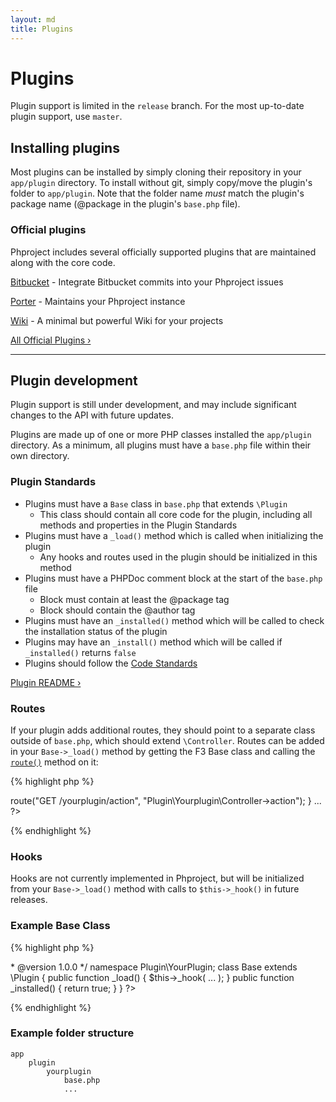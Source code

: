 ```yaml
---
layout: md
title: Plugins
---
```

<h1 class="page-header">Plugins</h1>

<p class="alert alert-info">Plugin support is limited in the <code>release</code> branch. For the most up-to-date plugin support, use <code>master</code>.</p>

## Installing plugins
Most plugins can be installed by simply cloning their repository in your `app/plugin` directory. To install without git, simply copy/move the plugin's folder to `app/plugin`. Note that the folder name *must* match the plugin's package name (@package in the plugin's `base.php` file).

### Official plugins

Phproject includes several officially supported plugins that are maintained along with the core code.

[Bitbucket](https://github.com/phproject-plugins/bitbucket) - Integrate Bitbucket commits into your Phproject issues

[Porter](https://github.com/phproject-plugins/porter) - Maintains your Phproject instance

[Wiki](https://github.com/phproject-plugins/wiki) - A minimal but powerful Wiki for your projects

[All Official Plugins &rsaquo;](https://github.com/phproject-plugins)

---

## Plugin development

<p class="text-warning">Plugin support is still under development, and may include significant changes to the API with future updates.</p>

Plugins are made up of one or more PHP classes installed the `app/plugin` directory. As a minimum, all plugins must have a `base.php` file within their own directory.


### Plugin Standards

* Plugins must have a `Base` class in `base.php` that extends `\Plugin`
    * This class should contain all core code for the plugin, including all methods and properties in the Plugin Standards
* Plugins must have a `_load()` method which is called when initializing the plugin
    * Any hooks and routes used in the plugin should be initialized in this method
* Plugins must have a PHPDoc comment block at the start of the `base.php` file
    * Block must contain at least the @package tag
    * Block should contain the @author tag
* Plugins must have an `_installed()` method which will be called to check the installation status of the plugin
* Plugins may have an `_install()` method which will be called if `_installed()` returns `false`
* Plugins should follow the [Code Standards](/contribute.html)

[Plugin README &rsaquo;](https://github.com/Alanaktion/phproject/tree/master/app/plugin/README.md)

### Routes

If your plugin adds additional routes, they should point to a separate class outside of `base.php`, which should extend `\Controller`. Routes can be added in your `Base->_load()` method by getting the F3 Base class and calling the [`route()`](http://fatfreeframework.com/base#route) method on it:

{% highlight php %}
<?php
...
public function _load() {
    $f3 = \Base::instance();
    $f3->route("GET /yourplugin/action", "Plugin\Yourplugin\Controller->action");
}
...
?>
{% endhighlight %}


### Hooks

Hooks are not currently implemented in Phproject, but will be initialized from your `Base->_load()` method with calls to `$this->_hook()` in future releases.


### Example Base Class

{% highlight php %}
<?php
/**
 * @package YourPlugin
 * @author  Phproject User <user@example.org>
 * @version 1.0.0
 */

namespace Plugin\YourPlugin;

class Base extends \Plugin {

    public function _load() {
        $this->_hook( ... );
    }

    public function _installed() {
        return true;
    }

}
?>
{% endhighlight %}

### Example folder structure

    app
        plugin
            yourplugin
                base.php
                ...

